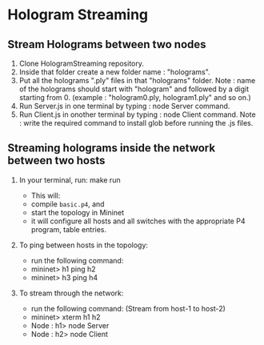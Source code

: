 # Hologram Streaming

## Stream Holograms between two nodes

1. Clone HologramStreaming repository.
2. Inside that folder create a new folder name : "holograms".
3. Put all the holograms ".ply" files in that "holograms" folder.
Note : name of the holograms should start with "hologram" and followed by a digit starting from 0. (example : "hologram0.ply, hologram1.ply" and so on.)
4. Run Server.js in one terminal by typing : node Server command.
5. Run Client.js in onother terminal by typing : node Client command.
Note : write the required command to install glob before running the .js files.


## Streaming holograms inside the network between two hosts

1. In your terminal, run: make run
   * This will:
   * compile `basic.p4`, and
   * start the topology in Mininet
   * it will configure all hosts and all switches with the appropriate P4 program, table entries.

2. To ping between hosts in the topology:
   * run the following command:
   * mininet> h1 ping h2
   * mininet> h3 ping h4

3. To stream through the network:
   * run the following command: (Stream from host-1 to host-2)
   * mininet> xterm h1 h2
   * Node : h1> node Server
   * Node : h2> node Client
